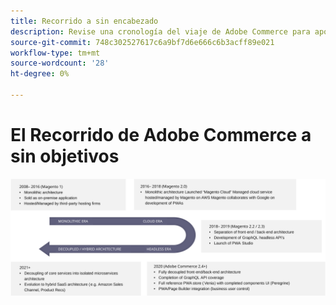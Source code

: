 ```yaml
---
title: Recorrido a sin encabezado
description: Revise una cronología del viaje de Adobe Commerce para apoyar arquitecturas sin periféricos.
source-git-commit: 748c302527617c6a9bf7d6e666c6b3acff89e021
workflow-type: tm+mt
source-wordcount: '28'
ht-degree: 0%

---
```



# El Recorrido de Adobe Commerce a sin objetivos

![Cronología del viaje de Adobe Commerce a una arquitectura sin objetivos](../../../assets/playbooks/journey-to-headless.svg)
